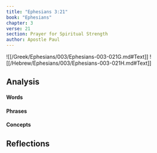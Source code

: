 ```yaml
---
title: "Ephesians 3:21"
book: "Ephesians"
chapter: 3
verse: 21
section: Prayer for Spiritual Strength
author: Apostle Paul
---
```

![[/Greek/Ephesians/003/Ephesians-003-021G.md#Text]]
![[/Hebrew/Ephesians/003/Ephesians-003-021H.md#Text]]

## Analysis

#### Words

#### Phrases

#### Concepts

## Reflections
